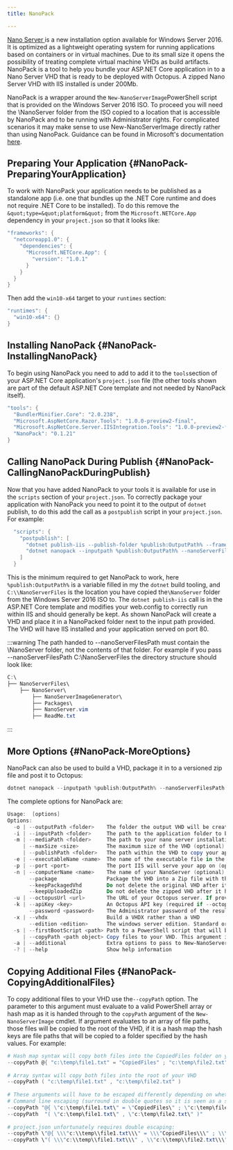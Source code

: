 ```yaml
---
title: NanoPack

---
```



[Nano Server ](https://technet.microsoft.com/en-us/windows-server-docs/get-started/getting-started-with-nano-server)is a new installation option available for Windows Server 2016. It is optimized as a lightweight operating system for running applications based on containers or in virtual machines. Due to its small size it opens the possibility of treating complete virtual machine VHDs as build artifacts. NanoPack is a tool to help you bundle your ASP.NET Core application in to a Nano Server VHD that is ready to be deployed with Octopus. A zipped Nano Server VHD with IIS installed is under 200Mb.


NanoPack is a wrapper around the `New-NanoServerImage`PowerShell script that is provided on the Windows Server 2016 ISO. To proceed you will need the \NanoServer folder from the ISO copied to a location that is accessible by NanoPack and to be running with Administrator rights. For complicated scenarios it may make sense to use New-NanoServerImage directly rather than using NanoPack. Guidance can be found in Microsoft's documentation [here](https://technet.microsoft.com/en-us/windows-server-docs/get-started/nano-server-quick-start).

## Preparing Your Application {#NanoPack-PreparingYourApplication}


To work with NanoPack your application needs to be published as a standalone app (i.e. one that bundles up the .NET Core runtime and does not require .NET Core to be installed). To do this remove the `&quot;type=&quot;platform&quot;` from the `Microsoft.NETCore.App` dependency in your `project.json` so that it looks like:

```powershell
"frameworks": {
  "netcoreapp1.0": {
    "dependencies": {
      "Microsoft.NETCore.App": {
        "version": "1.0.1"
      }
    }
  } 
}
```


Then add the `win10-x64` target to your `runtimes` section:

```powershell
"runtimes": {
  "win10-x64": {}
}
```

## Installing NanoPack {#NanoPack-InstallingNanoPack}


To begin using NanoPack you need to add to add it to the `tools`section of your ASP.NET Core application's `project.json` file (the other tools shown are part of the default ASP.NET Core template and not needed by NanoPack itself).

```powershell
"tools": {
  "BundlerMinifier.Core": "2.0.238",
  "Microsoft.AspNetCore.Razor.Tools": "1.0.0-preview2-final",
  "Microsoft.AspNetCore.Server.IISIntegration.Tools": "1.0.0-preview2-final",
  "NanoPack": "0.1.21"
}
```

## Calling NanoPack During Publish {#NanoPack-CallingNanoPackDuringPublish}


Now that you have added NanoPack to your tools it is available for use in the `scripts` section of your `project.json`. To correctly package your application with NanoPack you need to point it to the output of `dotnet` publish, to do this add the call as a `postpublish` script in your `project.json`. For example:

```powershell
  "scripts": {
    "postpublish": [
      "dotnet publish-iis --publish-folder %publish:OutputPath% --framework %publish:FullTargetFramework%",
      "dotnet nanopack --inputpath %publish:OutputPath% --nanoServerFilesPath C:\\NanoServerFiles"
    ]
  }
```


This is the minimum required to get NanoPack to work, here `%publish:OutputPath%` is a variable filled in my the `dotnet` build tooling, and `C:\\NanoServerFiles` is the location you have copied the`\NanoServer` folder from the Windows Server 2016 ISO to. The `dotnet publish-iis` call is in the ASP.NET Core template and modifies your web.config to correctly run within IIS and should generally be kept. As shown NanoPack will create a VHD and place it in a NanoPacked folder next to the input path provided. The VHD will have IIS installed and your application served on port 80.

:::warning
The path handed to --nanoServerFilesPath must contain the \NanoServer folder, not the contents of that folder. For example if you pass --nanoServerFilesPath C:\\NanoServerFiles the directory structure should look like:

```powershell
C:\
├── NanoServerFiles\
    ├── NanoServer\
        ├── NanoServerImageGenerator\
        ├── Packages\       
        ├── NanoServer.vim
        ├── ReadMe.txt
```
:::

## More Options {#NanoPack-MoreOptions}


NanoPack can also be used to build a VHD, package it in to a versioned zip file and post it to Octopus:

```powershell
dotnet nanopack --inputpath %publish:OutputPath% --nanoServerFilesPath C:\\NanoServerFiles --package --octopusUrl http:/my.octopus.server.com:8888 --apiKey API-MYOCTOPUSAPIKEY
```


The complete options for NanoPack are:

```powershell
Usage:  [options]
Options:
  -o | --outputPath <folder>    The folder the output VHD will be created (optional). If not supplied a /Nanopacked folder will be created one level up from your inputpath folder
  -i | --inputPath <folder>     The path to the application folder to be packaged (required)
  -m | --mediaPath <folder>     The path to your nano server installation files (required)
     | --maxSize <size>         The maximum size of the VHD (optional). Default is 4GB
     | --publishPath <folder>   The path within the VHD to copy your application to (optional). Default is /PublishedApp
  -e | --executableName <name>  The name of the executable file in the publish folder to extract version information from (optional, if not provided NanoPack will scan the target folder for an executable)
  -p | --port <port>            The port IIS will serve your app on (optional). Default is 80
  -n | --computerName <name>    The name of your NanoServer (optional). Default is NanoServer
       --package                Package the VHD into a Zip file with the app version in its name, ready to be pushed to Octopus
       --keepPackagedVhd        Do not delete the original VHD after it has been packaged with the --package option
       --keepUploadedZip        Do not delete the zipped VHD after it has been uploaded to Octopus
  -u | --octopusUrl <url>       The URL of your Octopus server. If provided, and --package is set, NanoPack will push the packaged VHD to the built in package feed (optional)
  -k | --apiKey <key>           An Octopus API key (required if --octopusUrl is set)
       --password <password>    The Administrator password of the resulting NanoServer image (optional). Default is P@ssw0rd
  -x | --vhdx                   Build a VHDX rather than a VHD
       --edition <edition>      The windows server edition. Standard or Datacenter
  -s | --firstBootScript <path> Path to a PowerShell script that will be copied to the VHD and run on its first boot. Multiple allowed.
     | --copyPath <path object> Copy files to your VHD. This argument is passed through to the  New-NanoServerImage cmdlet and must be a string that evals to a PowerShell array or hash map.
  -a | --additional             Extra options to pass to New-NanoServerImage, for example: -a "-Ipv4Address \"172.21.22.101\"". Multiple allowed.
  -? | --help                   Show help information
```

## Copying Additional Files {#NanoPack-CopyingAdditionalFiles}


To copy additional files to your VHD use the`--copyPath` option. The parameter to this argument must evaluate to a valid PowerShell array or hash map as it is handed through to the `copyPath` argument of the `New-NanoServerImage` cmdlet. If argument evaluates to an array of file paths, those files will be copied to the root of the VHD, if it is a hash map the hash keys are file paths that will be copied to a folder specified by the hash values. For example:

```powershell
# Hash map syntax will copy both files into the CopiedFiles folder on your VHD
--copyPath @{ "c:\temp\file1.txt" = "CopiedFiles" ; "c:\temp\file2.txt" = "CopiedFiles" }
 
# Array syntax will copy both files into the root of your VHD
--copyPath ( "c:\temp\file1.txt" , "c:\temp\file2.txt" )
 
# These arguments will have to be escaped differently depending on whether you are calling NanoPack directly from the command line, or from within project.json
# Command line escaping (surround in double quotes so it is seen as a single string argument then escape other double quotes):
--copyPath "@{ \"c:\temp\file1.txt\" = \"CopiedFiles\" ; \"c:\temp\file2.txt\" = \"CopiedFiles\" }"
--copyPath  "( \"c:\temp\file1.txt\" , \"c:\temp\file2.txt\" )"
 
# project.json unfortunately requires double escaping:
--copyPath \"@{ \\\"c:\\temp\\file1.txt\\\" = \\\"CopiedFiles\\\" ; \\\"c:\\temp\\file2.txt\\\" = \\\"CopiedFiles\\\" }\"
--copyPath \"( \\\"c:\\temp\\file1.txt\\\" , \\"c:\\temp\\file2.txt\\\" )\"
```
